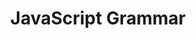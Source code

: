 ---
layout : sparkle
title : "JavaScript Grammar"
summary : "Get the PDF version of this JavaScript book by Greg Sidelnikov for a retweet."
visit : http://www.javascriptgrammar.com/
tags : ["javascript"]
category : "javascript"
---